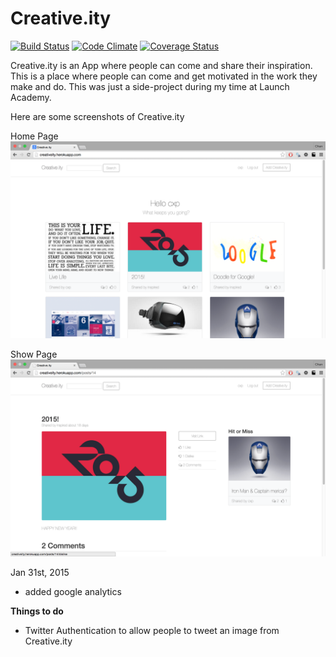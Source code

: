 Creative.ity
======

[![Build Status](https://travis-ci.org/chanhpark/creative.ity.svg?branch=master)](https://travis-ci.org/chanhpark/creative.ity) 
[![Code Climate](https://codeclimate.com/github/chanhpark/creative.ity/badges/gpa.svg)](https://codeclimate.com/github/chanhpark/creative.ity)
[![Coverage Status](https://coveralls.io/repos/chanhpark/creative.ity/badge.png?branch=master)](https://coveralls.io/r/chanhpark/creative.ity?branch=master)

Creative.ity is an App where people can come and share their inspiration. This is a place where people can come and get motivated in the work they make and do. This was just a side-project during my time at Launch Academy.

Here are some screenshots of Creative.ity

Home Page
![alt tag](index.png)

Show Page
![alt tag](show.png)

Jan 31st, 2015
- added google analytics

**Things to do**
- Twitter Authentication to allow people to tweet an image from Creative.ity
